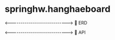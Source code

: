 # springhw.hanghaeboard

<---------------------------->
🐳 ERD 




<---------------------------->
🐳 API 

